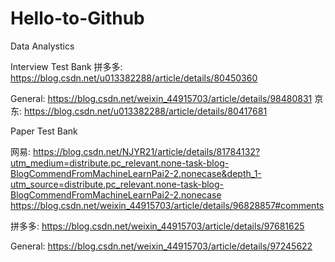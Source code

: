 # Hello-to-Github

Data Analystics



Interview Test Bank
拼多多: https://blog.csdn.net/u013382288/article/details/80450360

General: https://blog.csdn.net/weixin_44915703/article/details/98480831
京东: https://blog.csdn.net/u013382288/article/details/80417681



Paper Test Bank

网易: https://blog.csdn.net/NJYR21/article/details/81784132?utm_medium=distribute.pc_relevant.none-task-blog-BlogCommendFromMachineLearnPai2-2.nonecase&depth_1-utm_source=distribute.pc_relevant.none-task-blog-BlogCommendFromMachineLearnPai2-2.nonecase
https://blog.csdn.net/weixin_44915703/article/details/96828857#comments

拼多多: https://blog.csdn.net/weixin_44915703/article/details/97681625

General: https://blog.csdn.net/weixin_44915703/article/details/97245622



